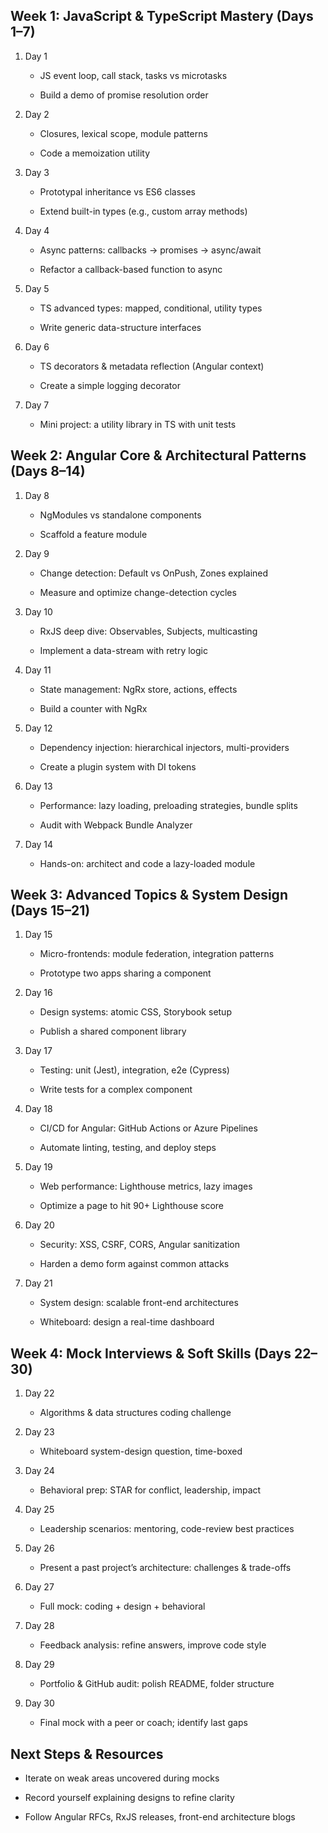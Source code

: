 ## Week 1: JavaScript & TypeScript Mastery (Days 1–7)

1.  Day 1
    
    -   JS event loop, call stack, tasks vs microtasks
        
    -   Build a demo of promise resolution order
        
2.  Day 2
    
    -   Closures, lexical scope, module patterns
        
    -   Code a memoization utility
        
3.  Day 3
    
    -   Prototypal inheritance vs ES6 classes
        
    -   Extend built-in types (e.g., custom array methods)
        
4.  Day 4
    
    -   Async patterns: callbacks → promises → async/await
        
    -   Refactor a callback-based function to async
        
5.  Day 5
    
    -   TS advanced types: mapped, conditional, utility types
        
    -   Write generic data-structure interfaces
        
6.  Day 6
    
    -   TS decorators & metadata reflection (Angular context)
        
    -   Create a simple logging decorator
        
7.  Day 7
    
    -   Mini project: a utility library in TS with unit tests
        

## Week 2: Angular Core & Architectural Patterns (Days 8–14)

1.  Day 8
    
    -   NgModules vs standalone components
        
    -   Scaffold a feature module
        
2.  Day 9
    
    -   Change detection: Default vs OnPush, Zones explained
        
    -   Measure and optimize change-detection cycles
        
3.  Day 10
    
    -   RxJS deep dive: Observables, Subjects, multicasting
        
    -   Implement a data-stream with retry logic
        
4.  Day 11
    
    -   State management: NgRx store, actions, effects
        
    -   Build a counter with NgRx
        
5.  Day 12
    
    -   Dependency injection: hierarchical injectors, multi-providers
        
    -   Create a plugin system with DI tokens
        
6.  Day 13
    
    -   Performance: lazy loading, preloading strategies, bundle splits
        
    -   Audit with Webpack Bundle Analyzer
        
7.  Day 14
    
    -   Hands-on: architect and code a lazy-loaded module
        

## Week 3: Advanced Topics & System Design (Days 15–21)

1.  Day 15
    
    -   Micro-frontends: module federation, integration patterns
        
    -   Prototype two apps sharing a component
        
2.  Day 16
    
    -   Design systems: atomic CSS, Storybook setup
        
    -   Publish a shared component library
        
3.  Day 17
    
    -   Testing: unit (Jest), integration, e2e (Cypress)
        
    -   Write tests for a complex component
        
4.  Day 18
    
    -   CI/CD for Angular: GitHub Actions or Azure Pipelines
        
    -   Automate linting, testing, and deploy steps
        
5.  Day 19
    
    -   Web performance: Lighthouse metrics, lazy images
        
    -   Optimize a page to hit 90+ Lighthouse score
        
6.  Day 20
    
    -   Security: XSS, CSRF, CORS, Angular sanitization
        
    -   Harden a demo form against common attacks
        
7.  Day 21
    
    -   System design: scalable front-end architectures
        
    -   Whiteboard: design a real-time dashboard
        

## Week 4: Mock Interviews & Soft Skills (Days 22–30)

1.  Day 22
    
    -   Algorithms & data structures coding challenge
        
2.  Day 23
    
    -   Whiteboard system-design question, time-boxed
        
3.  Day 24
    
    -   Behavioral prep: STAR for conflict, leadership, impact
        
4.  Day 25
    
    -   Leadership scenarios: mentoring, code-review best practices
        
5.  Day 26
    
    -   Present a past project’s architecture: challenges & trade-offs
        
6.  Day 27
    
    -   Full mock: coding + design + behavioral
        
7.  Day 28
    
    -   Feedback analysis: refine answers, improve code style
        
8.  Day 29
    
    -   Portfolio & GitHub audit: polish README, folder structure
        
9.  Day 30
    
    -   Final mock with a peer or coach; identify last gaps
        

## Next Steps & Resources

-   Iterate on weak areas uncovered during mocks
    
-   Record yourself explaining designs to refine clarity
    
-   Follow Angular RFCs, RxJS releases, front-end architecture blogs